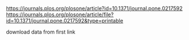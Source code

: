 https://journals.plos.org/plosone/article?id=10.1371/journal.pone.0217592
https://journals.plos.org/plosone/article/file?id=10.1371/journal.pone.0217592&type=printable

download data from first link
